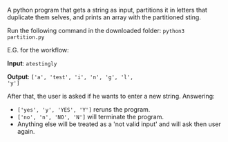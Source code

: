 A python program that gets a string as input, partitions it in letters that duplicate them selves, and prints an array with the partitioned sting.

Run the following command in the downloaded folder:
<code>python3 partition.py </code>

E.G. for the workflow:

**Input**: <code>atestingly</code>

**Output**: <code>['a', 'test', 'i', 'n', 'g', 'l', 'y']</code>

After that, the user is asked if he wants to enter a new string. Answering:

- <code>['yes', 'y', 'YES', 'Y']</code> reruns the program.
- <code>['no', 'n', 'NO', 'N']</code> will terminate the program.
- Anything else will be treated as a 'not valid input' and will ask then user again.
